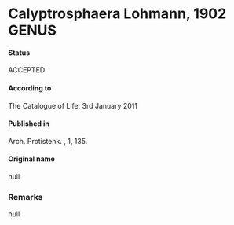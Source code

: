 Calyptrosphaera Lohmann, 1902 GENUS
=======

#### Status
ACCEPTED

#### According to
The Catalogue of Life, 3rd January 2011

#### Published in
Arch. Protistenk. , 1, 135.

#### Original name
null

### Remarks
null